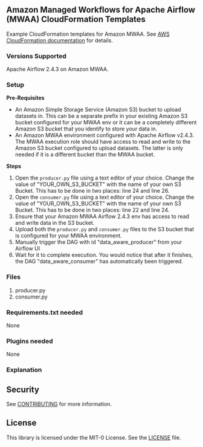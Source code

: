 ## Amazon Managed Workflows for Apache Airflow (MWAA) CloudFormation Templates

Example CloudFormation templates for Amazon MWAA.  See [AWS CloudFormation documentation](https://docs.aws.amazon.com/AWSCloudFormation/latest/UserGuide/aws-resource-mwaa-environment.html) for details.

### Versions Supported
Apache Airflow 2.4.3 on Amazon MWAA.

### Setup 
**Pre-Requisites**
- An Amazon Simple Storage Service (Amazon S3) bucket to upload datasets in.
This can be a separate prefix in your existing Amazon S3 bucket configured for
your MWAA env or it can be a completely different Amazon S3 bucket that you
identify to store your data in.
- An Amazon MWAA environment configured with Apache Airflow v2.4.3. The
MWAA execution role should have access to read and write to the Amazon S3
bucket configured to upload datasets. The latter is only needed if it is a different
bucket than the MWAA bucket.

**Steps**
1. Open the `producer.py` file using a text editor of your choice. Change the value of "YOUR_OWN_S3_BUCKET" with the name of your own S3 Bucket. This has to be done in two places: line 24 and line 26.
2. Open the `consumer.py` file using a text editor of your choice. Change the value of "YOUR_OWN_S3_BUCKET" with the name of your own S3 Bucket. This has to be done in two places: line 22 and line 24.
3. Ensure that your Amazon MWAA Airflow 2.4.3 env has access to read and write data in the S3 bucket.
4. Upload both the `producer.py` and `consumer.py` files to the S3 bucket that is configured for your MWAA environment.
5. Manually trigger the DAG with id "data_aware_producer" from your Airflow UI
6. Wait for it to complete execution. You would notice that after it finishes, the DAG "data_aware_consumer" has automatically been triggered.

### Files

1. producer.py
2. consumer.py

### Requirements.txt needed
None

### Plugins needed 
None

### Explanation

## Security

See [CONTRIBUTING](../blob/main/CONTRIBUTING.md#security-issue-notifications) for more information.

## License

This library is licensed under the MIT-0 License. See the [LICENSE](../blob/main/LICENSE) file.
